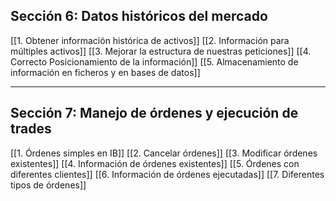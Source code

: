 ## Sección 6: Datos históricos del mercado
[[1. Obtener información histórica de activos]]
[[2. Información para múltiples activos]]
[[3. Mejorar la estructura de nuestras peticiones]] 
[[4. Correcto Posicionamiento de la información]]
[[5. Almacenamiento de información en ficheros y en bases de datos]]

---
## Sección 7: Manejo de órdenes y ejecución de trades
[[1. Órdenes simples en IB]]
[[2. Cancelar órdenes]]
[[3. Modificar órdenes existentes]]
[[4. Información de órdenes existentes]]
[[5. Órdenes con diferentes clientes]]
[[6. Información de órdenes ejecutadas]]
[[7. Diferentes tipos de órdenes]]
